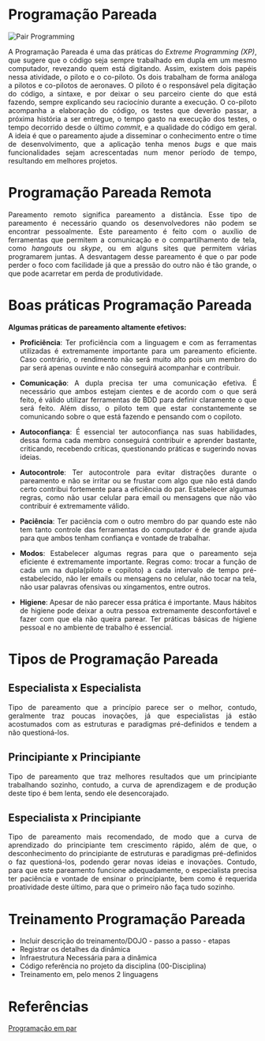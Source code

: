 
# Programação Pareada
![Pair Programming](http://www.extremeprogramming.org/map/images/codesml.gif)

<p align = "justify" >A Programação Pareada é uma das práticas do <i>Extreme Programming (XP)</i>, que sugere que o código seja sempre trabalhado em dupla em um mesmo computador, revezando quem está digitando. Assim, existem dois papéis nessa atividade, o piloto e o co-piloto. Os dois trabalham de forma análoga a pilotos e co-pilotos de aeronaves. O piloto é o responsável pela digitação do código, a sintaxe, e por deixar o seu parceiro ciente do que está fazendo, sempre explicando seu raciocínio durante a execução. O co-piloto acompanha a elaboração do código, os testes que deverão passar, a próxima história a ser entregue, o tempo gasto na execução dos testes, o tempo decorrido desde o último <i>commit</i>, e a qualidade do código em geral. A ideia é que o pareamento ajude a disseminar o conhecimento entre o time de desenvolvimento, que a aplicação tenha menos <i>bugs</i> e que mais funcionalidades sejam acrescentadas num menor período de tempo, resultando em melhores projetos.</p>

# Programação Pareada Remota
<p align = "justify" >Pareamento remoto significa pareamento a distância. Esse tipo de pareamento é necessário quando os desenvolvedores não podem se encontrar pessoalmente.  
Este pareamento é feito com o auxílio de ferramentas que permitem a comunicação e o compartilhamento de tela, como <i>hangouts</i> ou <i>skype</i>, ou em alguns sites que permitem várias programarem juntas.  
A desvantagem desse pareamento é que o par pode perder o foco com facilidade já que a pressão do outro não é tão grande, o que pode acarretar em perda de produtividade.</p>

# Boas práticas Programação Pareada
**Algumas práticas de pareamento altamente efetivos:**

 <ul style="list-style-type:disc">
  <li><p align = "justify" > <b>Proficiência</b>: Ter proficiência com a linguagem e com as ferramentas utilizadas é extremamente importante para um pareamento eficiente. Caso contrário, o rendimento não será muito alto pois um membro do par será apenas ouvinte e não conseguirá acompanhar e contribuir. </p></li>
  <li><p align = "justify" > <b>Comunicação</b>: A dupla precisa ter uma comunicação efetiva. É necessário que ambos estejam cientes e de acordo com o que será feito, é válido utilizar ferramentas de BDD para definir claramente o que será feito. Além disso, o piloto tem que estar constantemente se comunicando sobre o que está fazendo e pensando com o copiloto. </p></li>
  <li><p align = "justify" > <b>Autoconfiança</b>: É essencial ter autoconfiança nas suas habilidades, dessa forma cada membro conseguirá contribuir e aprender bastante, criticando, recebendo críticas, questionando práticas e sugerindo novas ideias. </p></li>
  <li><p align = "justify" > <b>Autocontrole</b>: Ter autocontrole para evitar distrações durante o pareamento e não se irritar ou se frustar com algo que não está dando certo contribui fortemente para a eficiência do par. Estabelecer algumas regras, como não usar celular para email ou mensagens que não vão contribuir é extremamente válido. </p></li>
  <li><p align = "justify" > <b>Paciência</b>: Ter paciência com o outro membro do par quando este não tem tanto controle das ferramentas do computador é de grande ajuda para que ambos tenham confiança e vontade de trabalhar. </p></li>
  <li><p align = "justify" > <b>Modos</b>: Estabelecer algumas regras para que o pareamento seja eficiente é extremamente importante. Regras como: trocar a função de cada um na dupla(piloto e copiloto) a cada intervalo de tempo pré-estabelecido, não ler emails ou mensagens no celular, não tocar na tela, não usar palavras ofensivas ou xingamentos, entre outros. </p></li>
  <li><p align = "justify" > <b>Higiene</b>: Apesar de não parecer essa prática é importante. Maus hábitos de higiene pode deixar a outra pessoa extremamente desconfortável e fazer com que ela não queira parear. Ter práticas básicas de higiene pessoal e no ambiente de trabalho é essencial. </p></li>
</ul> 

# Tipos de Programação Pareada

## Especialista x Especialista

<p align = "justify" >Tipo de pareamento que a princípio parece ser o melhor, contudo, geralmente traz poucas inovações, já que especialistas já estão acostumados com as estruturas e paradigmas pré-definidos e tendem a não questioná-los.</p>

## Principiante x Principiante

<p align = "justify" >Tipo de pareamento que traz melhores resultados que um principiante trabalhando sozinho, contudo, a curva de aprendizagem e de produção deste tipo é bem lenta, sendo ele desencorajado.</p>

## Especialista x Principiante

<p align = "justify" >Tipo de pareamento mais recomendado, de modo que a curva de aprendizado do principiante tem crescimento rápido, além de que, o desconhecimento do principiante de estruturas e paradigmas pré-definidos o faz questioná-los, podendo gerar novas ideias e inovações. Contudo, para que este pareamento funcione adequadamente, o especialista precisa ter paciência e vontade de ensinar o principiante, bem como é requerida proatividade deste último, para que o primeiro não faça tudo sozinho.</p>

# Treinamento Programação Pareada

- Incluir descrição do treinamento/DOJO - passo a passo - etapas
- Registrar os detalhes da dinâmica
- Infraestrutura Necessária para a dinâmica
- Código referência no projeto da disciplina (00-Disciplina)
- Treinamento em, pelo menos 2 linguagens

# Referências

[Programação em par](http://www.desenvolvimentoagil.com.br/xp/praticas/programacao_par)